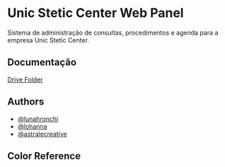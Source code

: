 
# Unic Stetic Center Web Panel

Sistema de administração de consultas, procedimentos e agenda para a empresa Unic Stetic Center.



## Documentação

[Drive Folder](https://drive.google.com/drive/folders/1obygPQIBX4BOpJ64vyn7YER8-zNijbfH?usp=sharing)


## Authors

- [@lunahronchi](https://www.github.com/lunahronchi) 
- [@lohanna](https://www.github.com/lohana_schmidt)
- [@astralecreative](https://www.instagram.com/astralecreative)

## Color Reference
